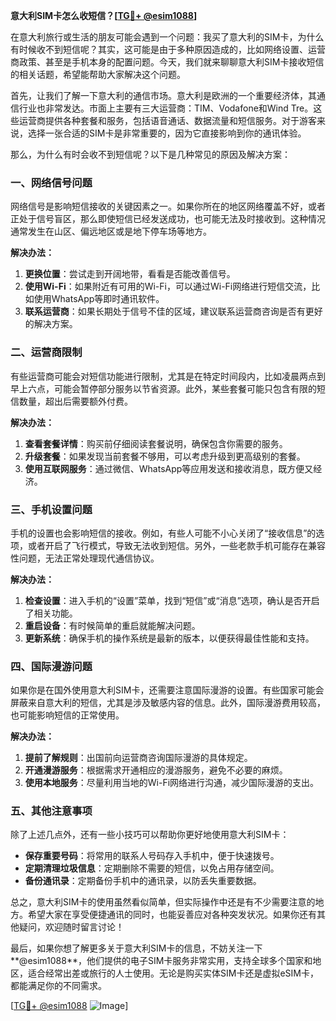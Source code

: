 **意大利SIM卡怎么收短信？[[TG💪+ @esim1088](https://t.me/s/esim1088)]**

在意大利旅行或生活的朋友可能会遇到一个问题：我买了意大利的SIM卡，为什么有时候收不到短信呢？其实，这可能是由于多种原因造成的，比如网络设置、运营商政策、甚至是手机本身的配置问题。今天，我们就来聊聊意大利SIM卡接收短信的相关话题，希望能帮助大家解决这个问题。

首先，让我们了解一下意大利的通信市场。意大利是欧洲的一个重要经济体，其通信行业也非常发达。市面上主要有三大运营商：TIM、Vodafone和Wind Tre。这些运营商提供各种套餐和服务，包括语音通话、数据流量和短信服务。对于游客来说，选择一张合适的SIM卡是非常重要的，因为它直接影响到你的通讯体验。

那么，为什么有时会收不到短信呢？以下是几种常见的原因及解决方案：

### 一、网络信号问题

网络信号是影响短信接收的关键因素之一。如果你所在的地区网络覆盖不好，或者正处于信号盲区，那么即使短信已经发送成功，也可能无法及时接收到。这种情况通常发生在山区、偏远地区或是地下停车场等地方。

**解决办法：**
1. **更换位置**：尝试走到开阔地带，看看是否能改善信号。
2. **使用Wi-Fi**：如果附近有可用的Wi-Fi，可以通过Wi-Fi网络进行短信交流，比如使用WhatsApp等即时通讯软件。
3. **联系运营商**：如果长期处于信号不佳的区域，建议联系运营商咨询是否有更好的解决方案。

### 二、运营商限制

有些运营商可能会对短信功能进行限制，尤其是在特定时间段内，比如凌晨两点到早上六点，可能会暂停部分服务以节省资源。此外，某些套餐可能只包含有限的短信数量，超出后需要额外付费。

**解决办法：**
1. **查看套餐详情**：购买前仔细阅读套餐说明，确保包含你需要的服务。
2. **升级套餐**：如果发现当前套餐不够用，可以考虑升级到更高级别的套餐。
3. **使用互联网服务**：通过微信、WhatsApp等应用发送和接收消息，既方便又经济。

### 三、手机设置问题

手机的设置也会影响短信的接收。例如，有些人可能不小心关闭了“接收信息”的选项，或者开启了飞行模式，导致无法收到短信。另外，一些老款手机可能存在兼容性问题，无法正常处理现代通信协议。

**解决办法：**
1. **检查设置**：进入手机的“设置”菜单，找到“短信”或“消息”选项，确认是否开启了相关功能。
2. **重启设备**：有时候简单的重启就能解决问题。
3. **更新系统**：确保手机的操作系统是最新的版本，以便获得最佳性能和支持。

### 四、国际漫游问题

如果你是在国外使用意大利SIM卡，还需要注意国际漫游的设置。有些国家可能会屏蔽来自意大利的短信，尤其是涉及敏感内容的信息。此外，国际漫游费用较高，也可能影响短信的正常使用。

**解决办法：**
1. **提前了解规则**：出国前向运营商咨询国际漫游的具体规定。
2. **开通漫游服务**：根据需求开通相应的漫游服务，避免不必要的麻烦。
3. **使用本地服务**：尽量利用当地的Wi-Fi网络进行沟通，减少国际漫游的支出。

### 五、其他注意事项

除了上述几点外，还有一些小技巧可以帮助你更好地使用意大利SIM卡：

- **保存重要号码**：将常用的联系人号码存入手机中，便于快速拨号。
- **定期清理垃圾信息**：定期删除不需要的短信，以免占用存储空间。
- **备份通讯录**：定期备份手机中的通讯录，以防丢失重要数据。

总之，意大利SIM卡的使用虽然看似简单，但实际操作中还是有不少需要注意的地方。希望大家在享受便捷通讯的同时，也能妥善应对各种突发状况。如果你还有其他疑问，欢迎随时留言讨论！

最后，如果你想了解更多关于意大利SIM卡的信息，不妨关注一下**@esim1088**，他们提供的电子SIM卡服务非常实用，支持全球多个国家和地区，适合经常出差或旅行的人士使用。无论是购买实体SIM卡还是虚拟eSIM卡，都能满足你的不同需求。

[[TG💪+ @esim1088](https://t.me/s/esim1088) ![Image](https://i.postimg.cc/4NQfJmqS/Snipaste-2025-05-13-00-14-12.png)]